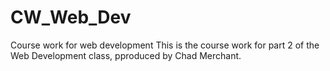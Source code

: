 # CW_Web_Dev
Course work for web development
This is the course work for part 2 of the Web Development class, pproduced by Chad Merchant.
